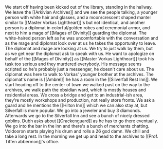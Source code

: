 We start off having been kicked out of the library, standing in the hallway.
We leave the [[Arkivian Archives]] and we see the people talking, a younger person with white hair and glasses, and a moon/crescent shaped mantel similar to [[Master Vorkas Lightheart]]'s but not identical, and another person is a diplomat in colorful/golden robes and ceremonial armor, and next to him a mage of [[Mages of Divinity]] guarding the diplomat. The white-haired person left as he was uncomfortable with the conversation and as the mage and diplomat look over at us he takes the opportunity to leave. The diplomat and mage are looking at us.
We try to just walk by them, but as we get near the diplomat ask to speak with us. He want to apologize on behalf of the [[Mages of Divinity]] as [[Master Vorkas Lightheart]] took his task too serious and they murdered everybody. His message seems scripted so he's probably just a messenger, he doesn't care about us. The diplomat was here to walk to Vorkas' younger brother at the archives. The diplomat's name is [[Ambrel]] he has a room in the [[Silverfall Rest Inn]].
We start heading off to the center of town we walked past on the way to the archives, we walk path the obsidian ward, which is mostly houses and residential areas. We cross a bridge and get to an industrial-ish area, they're mostly workshops and production, not really store fronts. We ask a guard and he mentions the [[Hilton Inn]] which we can also stay at, but Silverfall is more popular. 
We go into a jeweler and buy 3 diamonds. Afterwards we go to the Silverfall Inn and see a bunch of nicely dressed goblins. Dubh asks about [[Crackenguard]] as he has to go there eventually.
We go into the bar in the inn and there's a bunch of merchants chatting. Voldooron starts playing his drum and rolls a 26 god damn. We chill and take a long rest.
In the morning we get up and head to the archives to [[Prof. Tiffen abbermon]]'s office. 